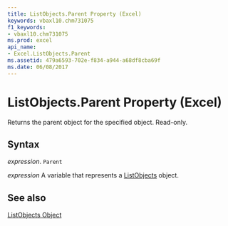 ```yaml
---
title: ListObjects.Parent Property (Excel)
keywords: vbaxl10.chm731075
f1_keywords:
- vbaxl10.chm731075
ms.prod: excel
api_name:
- Excel.ListObjects.Parent
ms.assetid: 479a6593-702e-f834-a944-a68df8cba69f
ms.date: 06/08/2017
---
```



# ListObjects.Parent Property (Excel)

Returns the parent object for the specified object. Read-only.


## Syntax

 _expression_. `Parent`

 _expression_ A variable that represents a [ListObjects](./Excel.ListObjects.md) object.


## See also


[ListObjects Object](Excel.ListObjects.md)


